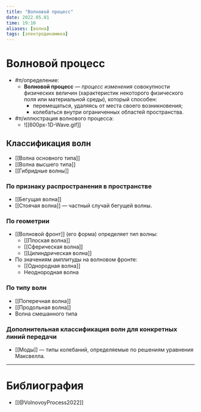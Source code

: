 ```yaml
---
title: "Волновой процесс"
date: 2022.05.01
time: 19:10
aliases: [волна]
tags: [электродинамика]
---
```


# Волновой процесс

- #π/определение:
	- **Волновой процесс** — *процесс изменения* совокупности физических величин (характеристик некоторого физического поля или материальной среды), который способен:
		- перемещаться, удаляясь от места своего возникновения;
		- колебаться внутри ограниченных областей пространства.
- #π/иллюстрация волнового процесса:
	- ![[600px-1D-Wave.gif]]

## Классификация волн

- [[Волна основного типа]]
- [[Волна высшего типа]]
- [[Гибридные волны]]

### По признаку распространения в пространстве

- [[Бегущая волна]]
- [[Стоячая волна]] — частный случай бегущей волны.

### По геометрии

- [[Волновой фронт]] (его форма) определяет тип волны:
	- [[Плоская волна]]
	- [[Сферическая волна]]
	- [[Цилиндрическая волна]]
- По значениям амплитуды на волновом фронте:
	- [[Однородная волна]]
	- Неоднородная волна

### По типу волн

- [[Поперечная волна]]
- [[Продольная волна]]
- Волна смешанного типа

### Дополнительная классификация волн для конкретных линий передачи

- [[Моды]] — типы колебаний, определяемые по решениям уравнения Максвелла.

---

# Библиография

- [[@VolnovoyProcess2022]]